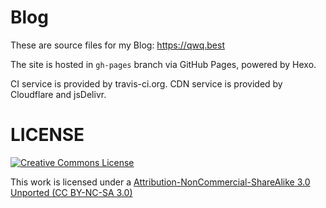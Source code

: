 # Blog
These are source files for my Blog: <https://qwq.best>

The site is hosted in `gh-pages` branch via GitHub Pages, powered by Hexo.

CI service is provided by travis-ci.org. CDN service is provided by Cloudflare and jsDelivr.

# LICENSE

<a rel="license" href="https://creativecommons.org/licenses/by-nc-sa/3.0/deed.en"><img alt="Creative Commons License" style="border-width:0" src="https://licensebuttons.net/l/by-nc-sa/3.0/88x31.png" /></a>

This work is licensed under a [Attribution-NonCommercial-ShareAlike 3.0 Unported (CC BY-NC-SA 3.0)](https://creativecommons.org/licenses/by-nc-sa/3.0/deed.en)
